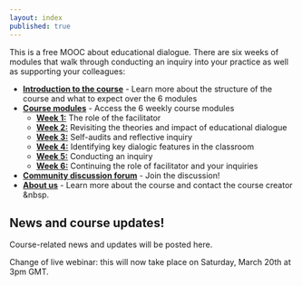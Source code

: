 ```yaml
---
layout: index
published: true
---
```


This is a free MOOC about educational dialogue. There are six weeks of modules that walk through conducting an inquiry into your practice as well as supporting your colleagues:
* **[Introduction to the course](https://mbrugha.github.io/course-in-a-box/modules/introduction/introduction/)** - Learn more about the structure of the course and what to expect over the 6 modules
* **[Course modules](https://mbrugha.github.io/course-in-a-box/modules/the%20course%20modules/wk-1/)** -  Access the 6 weekly course modules
  * **[Week 1:](https://mbrugha.github.io/course-in-a-box/modules/the%20course%20modules/wk-1/)** The role of the facilitator
  * **[Week 2:](https://mbrugha.github.io/course-in-a-box/modules/the%20course%20modules/wk-2/)** Revisiting the theories and impact of educational dialogue
  * **[Week 3:](https://mbrugha.github.io/course-in-a-box/modules/the%20course%20modules/wk-3/)** Self-audits and reflective inquiry
  * **[Week 4:](https://mbrugha.github.io/course-in-a-box/modules/the%20course%20modules/wk-4/)** Identifying key dialogic features in the classroom
  * **[Week 5:](https://mbrugha.github.io/course-in-a-box/modules/the%20course%20modules/wk-5/)** Conducting an inquiry
  * **[Week 6:](https://mbrugha.github.io/course-in-a-box/modules/the%20course%20modules/wk-6/)** Continuing the role of facilitator and your inquiries
* **[Community discussion forum](https://www.edudialogue.org/forum/?foro=signin#038;redirect_to=https%3A%2F%2Fwww.edudialogue.org%2Fforum%2Fdialogue-mooc-on-dialogue%2F)** - Join the discussion!
* **[About us](https://mbrugha.github.io/course-in-a-box/about-us/)** - Learn more about the course and contact the course creator
&nbsp. 
## News and course updates!
Course-related news and updates will be posted here.

Change of live webinar: this will now take place on Saturday, March 20th at 3pm GMT.
